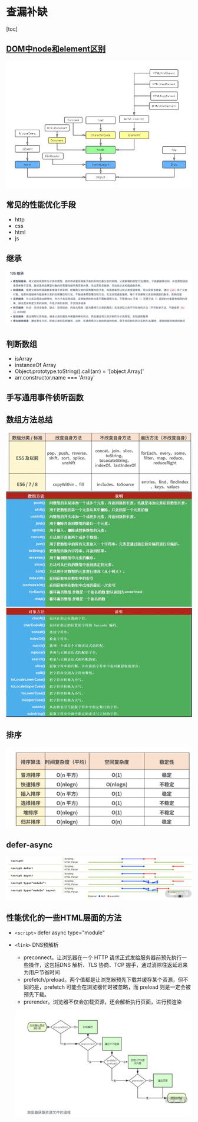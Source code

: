 # 查漏补缺

[toc]

## [DOM中node和element区别](<https://www.programminghunter.com/article/3205745873/>)

![DOM架构](img/DOM架构.png)

## 常见的性能优化手段

- http
- css
- html
- js

## 继承

![继承](img/继承.png)

## 判断数组

- isArray
- instanceOf Array
- Object.prototype.toString().call(arr) = '[object Array]'
- arr.constructor.name === 'Array'

## 手写通用事件侦听函数

## 数组方法总结

![array](img/数组总结.png)
![数组方法](img/数组方法.png)
![字符串方法](img/字符串方法.png)

## 排序

![复杂度](img/排序的复杂度.png)

## defer-async

![defer-async](img/defer-async.png)

## 性能优化的一些HTML层面的方法

- `<script>` defer async type="module"
- `<link>` DNS预解析
  - preconnect。让浏览器在一个 HTTP 请求正式发给服务器前预先执行一些操作，这包括DNS 解析、TLS 协商、TCP 握手，通过消除往返延迟来为用户节省时间
  - prefetch/preload。两个值都是让浏览器预先下载并缓存某个资源，但不同的是，prefetch 可能会在浏览器忙时被忽略，而 preload 则是一定会被预先下载。
  - prerender。浏览器不仅会加载资源，还会解析执行页面，进行预渲染

   ![ ](img/浏览器获取资源文件的流程.png)